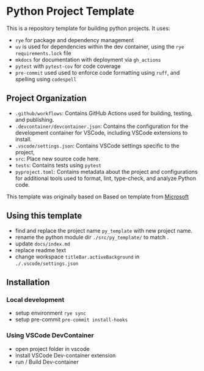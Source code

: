 # Python Project Template

This is a repository template for building python projects.
It uses:

- `rye` for package and dependency management
- `uv` is used for dependencies within the dev container, using the `rye` `requirements.lock` file
- `mkdocs` for documentation with deployment via `gh_actions`
- `pytest` with `pytest-cov` for code coverage
- `pre-commit` used used to enforce code formatting using `ruff`, and spelling using `codespell`


## Project Organization

- `.github/workflows`: Contains GitHub Actions used for building, testing, and publishing.
- `.devcontainer/devcontainer.json`: Contains the configuration for the development container for VSCode, including  VSCode extensions to install.
- `.vscode/settings.json`: Contains VSCode settings specific to the project,
- `src`: Place new source code here.
- `tests`: Contains tests using `pytest`
- `pyproject.toml`: Contains metadata about the project and configurations for additional tools used to format, lint, type-check, and analyze Python code.

This template was originally based on Based on template from [Microsoft](https://github.com/microsoft/python-package-template)

## Using this template

- find and replace the project name `py_template` with new project name. 
- rename the python module dir `./src/py_template/` to match .
- update `docs/index.md`
- replace readme text
- change workspace `titleBar.activeBackground` in `./.vscode/settings.json`

## Installation
### Local development
- setup environment `rye sync`
- setup pre-commit `pre-commit install-hooks`

### Using VSCode DevContainer
- open project folder in vscode
- install VSCode Dev-container extension
- run / Build Dev-container
